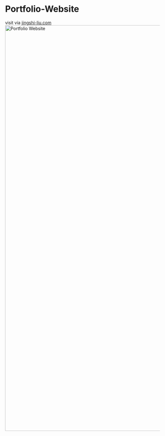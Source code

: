 # Portfolio-Website

visit via <a href='jingshi-liu.com'>jingshi-liu.com</a>
<img width="1322" alt="Portfolio Website" src="https://user-images.githubusercontent.com/99623752/185764238-652cac68-7e25-4092-82a1-77045336739c.png">
